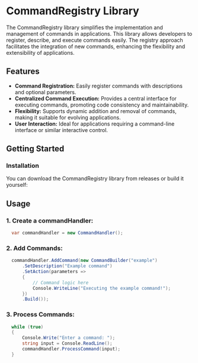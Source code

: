 # CommandRegistry Library

The CommandRegistry library simplifies the implementation and management of commands in applications. This library allows developers to register, describe, and execute commands easily. The registry approach facilitates the integration of new commands, enhancing the flexibility and extensibility of applications.

## Features

- **Command Registration:** Easily register commands with descriptions and optional parameters.
- **Centralized Command Execution:** Provides a central interface for executing commands, promoting code consistency and maintainability.
- **Flexibility:** Supports dynamic addition and removal of commands, making it suitable for evolving applications.
- **User Interaction:** Ideal for applications requiring a command-line interface or similar interactive control.

## Getting Started

### Installation

You can download the CommandRegistry library from releases or build it yourself:

## Usage
### 1. Create a commandHandler:
```csharp
  var commandHandler = new CommandHandler();
```

### 2. Add Commands:
```csharp
  commandHandler.AddCommand(new CommandBuilder("example")
      .SetDescription("Example command")
      .SetAction(parameters =>
      {
          // Command logic here
          Console.WriteLine("Executing the example command!");
      })
      .Build());
```

### 3. Process Commands:
```csharp
  while (true)
  {
      Console.Write("Enter a command: ");
      string input = Console.ReadLine();
      commandHandler.ProcessCommand(input);
  }
```
